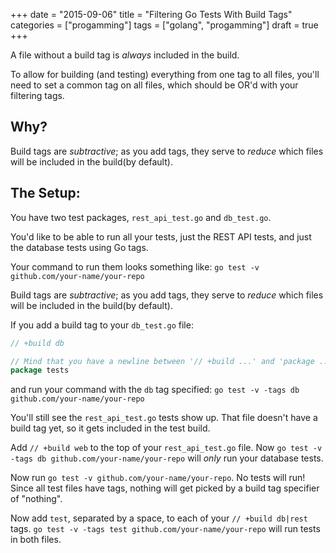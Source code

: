 +++
date = "2015-09-06"
title = "Filtering Go Tests With Build Tags"
categories = ["progamming"]
tags = ["golang", "progamming"]
draft = true
+++

A file without a build tag is _always_ included in the build.

To allow for building (and testing) everything from one tag to all files, you'll need to set a common tag on all files, which should be OR'd with your filtering tags.

## Why?

Build tags are _subtractive_; as you add tags, they serve to _reduce_ which files
will be included in the build(by default).

## The Setup:

You have two test packages, `rest_api_test.go` and `db_test.go`.

You'd like to be able to run all your tests, just the REST API tests, and just
the database tests using Go tags.

Your command to run them looks something like:
`go test -v github.com/your-name/your-repo`

Build tags are _subtractive_; as you add tags, they serve to _reduce_ which files
will be included in the build(by default).

If you add a build tag to your `db_test.go` file:
```go
// +build db

// Mind that you have a newline between '// +build ...' and 'package ...'
package tests
```

and run your command with the `db` tag specified:
`go test -v -tags db github.com/your-name/your-repo`

You'll still see the `rest_api_test.go` tests show up. That file doesn't have a
build tag yet, so it gets included in the test build.

Add `// +build web` to the top of your `rest_api_test.go` file.
Now `go test -v -tags db github.com/your-name/your-repo` will _only_ run your
database tests.

Now run `go test -v github.com/your-name/your-repo`. No tests will run!
Since all test files have tags, nothing will get picked by a build tag
specifier of "nothing".

Now add `test`, separated by a space, to each of your `// +build db|rest` tags.
`go test -v -tags test github.com/your-name/your-repo` will run tests in both
files.
